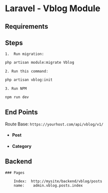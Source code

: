 # Laravel - Vblog Module

## Requirements
   

## Steps

    1.  Run migration:
```bash
php artisan module:migrate Vblog
```
    2. Run this command: 
```bash
php artisan vblog:init
```
    3. Run NPM
```bash
npm run dev
```

## End Points

Route Base: `https://yourhost.com/api/vblog/v1/`

* #### Post

* #### Category   

## Backend

    ### Pages
    
        Index:  http://mysite/backend/vblog/posts
        name:    admin.vblog.posts.index


